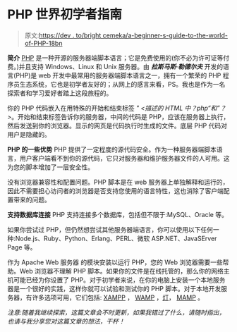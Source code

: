 # PHP 世界初学者指南

> 原文:[https://dev . to/bright cemeka/a-beginner-s-guide-to-the-world-of-PHP-18bn](https://dev.to/brightcemeka/a-beginner-s-guide-to-the-world-of-php-18bn)

**简介**
[PHP](https://php.net/) 是一种开源的服务器端脚本语言；它是免费使用的(你不必为许可证等付费。)并且支持 Windows、Linux 和 Unix 服务器。由 ***拉斯马斯·勒德尔夫*** 开发的语言(PHP)是 web 开发中最常用的服务器端脚本语言之一，拥有一个繁荣的 PHP 程序员生态系统，它也是初学者友好的；从网上的感言来看，PS。我也是作为一名探索者和学习爱好者踏上这段旅程的。

你的 PHP 代码嵌入在用特殊的开始和结束标签 *" <描述的 HTML 中？php“和”？>*。开始和结束标签告诉你的服务器，中间的代码是 PHP，应该在服务器上执行，然后发送到你的浏览器。显示的网页是代码执行时生成的文件。底层 PHP 代码对用户是隐藏的。

**PHP 的一些优势**
PHP 提供了一定程度的源代码安全。作为一种服务器端脚本语言，用户客户端看不到你的源代码，它只对服务器和维护服务器文件的人可用。这为您的脚本增加了一层安全性。

没有浏览器兼容性和配置问题。PHP 脚本是在 web 服务器上单独解释和运行的，因此不需要担心访问者的浏览器是否支持您使用的语言特性，这也消除了客户端配置带来的问题。

**支持数据库连接**
PHP 支持连接多个数据库，包括但不限于:MySQL、Oracle 等。

如果你尝试过 PHP，但仍然想尝试其他服务器端语言，你可以使用以下任何一种:Node.js、Ruby、Python、Erlang、PERL、微软 ASP.NET、JavaSErver Page 等。

作为 Apache Web 服务器
的模块安装以运行 PHP，您的 Web 浏览器需要一些帮助。Web 浏览器不理解 PHP 脚本。如果你的文件是在线托管的，那么你的网络主机可能已经为你设置了 PHP。对于初学者来说，在你的电脑上安装一个本地服务器是一个很好的实践，这样你就可以试验和测试你的 PHP 脚本。对于本地开发服务器，有许多选项可用，它们包括: [XAMPP](https://www.apachefriends.org) ， [WAMP](http://www.wampserver.com/en/) ，[灯](https://bitnami.com/stack/lamp/installer)， [MAMP](https://www.mamp.info/en/) 。

*注意:随着我继续探索，这篇文章会不时更新，如果我错过了什么，请随时指出，也请与我分享您对这篇文章的想法，干杯！*